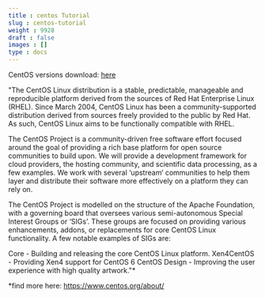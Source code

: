 ```yaml
---
title : centos Tutorial
slug : centos-tutorial
weight : 9928
draft : false
images : []
type : docs
---
```


CentOS versions download: 
[ here][1]


  [1]: https://wiki.centos.org/Download
 
"The CentOS Linux distribution is a stable, predictable, manageable and reproducible platform derived from the sources of Red Hat Enterprise Linux (RHEL). Since March 2004, CentOS Linux has been a community-supported distribution derived from sources freely provided to the public by Red Hat. As such, CentOS Linux aims to be functionally compatible with RHEL.

The CentOS Project is a community-driven free software effort focused around the goal of providing a rich base platform for open source communities to build upon. We will provide a development framework for cloud providers, the hosting community, and scientific data processing, as a few examples. We work with several ‘upstream’ communities to help them layer and distribute their software more effectively on a platform they can rely on.

The CentOS Project is modelled on the structure of the Apache Foundation, with a governing board that oversees various semi-autonomous Special Interest Groups or ‘SIGs’. These groups are focused on providing various enhancements, addons, or replacements for core CentOS Linux functionality. A few notable examples of SIGs are:

Core - Building and releasing the core CentOS Linux platform.
Xen4CentOS - Providing Xen4 support for CentOS 6
CentOS Design - Improving the user experience with high quality artwork."*

*find more here: https://www.centos.org/about/

